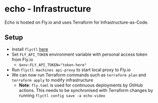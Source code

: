 # echo - Infrastructure

Echo is hosted on Fly.io and uses Terraform for Infrastructure-as-Code.

## Setup

- Install `flyctl` [here](https://fly.io/docs/hands-on/install-flyctl/)
- Set `FLY_API_TOKEN` environment variable with personal access token from Fly.io
  - `$env:FLY_API_TOKEN="token-here"`
- Run `flyctl machines api-proxy` to start local proxy to Fly.io
- We can now run Terraform commands such as `terraform plan` and `terraform apply` to modify infrastructure
  - **Note**: `fly.toml` is used for continuous deployments by GtiHub actions. This needs to be synchronised with Terraform changes by running `flyctl config save -a echo-video`
